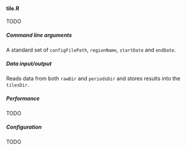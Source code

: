 #### tile.R

TODO

##### Command line arguments

A standard set of `configFilePath`, `regionName`, `startDate` and `endDate`.

##### Data input/output

Reads data from both `rawDir` and `periodsDir` and stores results into the `tilesDir`.

##### Performance

TODO

##### Configuration

TODO

